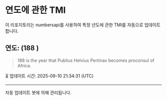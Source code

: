 
# 연도에 관한 TMI

이 리포지토리는 numbersapi를 사용하여 특정 년도에 관한 TMI를 자동으로 업데이트합니다.

## 연도: (188 )
> 188 is the year that Publius Helvius Pertinax becomes proconsul of Africa.

⏳ 업데이트 시간: 2025-09-10 21:34:31 (UTC)

---
자동 업데이트 봇에 의해 관리됩니다.
